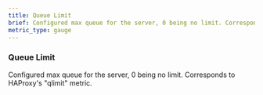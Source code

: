 ```yaml
---
title: Queue Limit
brief: Configured max queue for the server, 0 being no limit. Corresponds to HAProxy's "qlimit" metric.
metric_type: gauge
---
```

### Queue Limit

Configured max queue for the server, 0 being no limit. Corresponds to HAProxy's "qlimit" metric.
